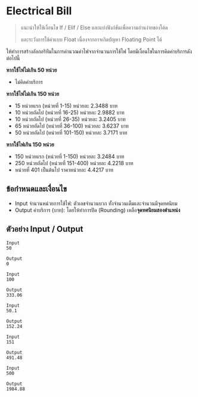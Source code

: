 # Electrical Bill
> แนะนำให้ใช้เงื่อนไข If / Elif / Else และแบ่งฟังก์ชันเพื่อความอ่านง่ายของโค้ด
>
> และระวังการใช้ค่าแบบ Float เนื่องจากอาจเกิดปํญหา Floating Point ได้

ให้ทำการสร้างอัลกอริทึมในการคำนวณค่าไฟจากจำนวนการใช้ไฟ  โดยมีเงื่อนไขในการคิดค่าบริการดังต่อไปนี้

**หากใช้ไฟไม่เกิน 50 หน่วย**
  - ไม่คิดค่าบริการ

**หากใช้ไฟไม่เกิน 150 หน่วย**
  - 15 หน่วยแรก (หน่วยที่ 1-15) หน่วยละ 2.3488 บาท
  - 10 หน่วยถัดไป (หน่วยที่ 16-25) หน่วยละ 2.9882 บาท
  - 10 หน่วยถัดไป (หน่วยที่ 26-35) หน่วยละ 3.2405 บาท
  - 65 หน่วยถัดไป (หน่วยที่ 36-100) หน่วยละ 3.6237 บาท
  - 50 หน่วยถัดไป (หน่วยที่ 101-150) หน่วยละ 3.7171 บาท

**หากใช้ไฟเกิน 150 หน่วย**
- 150 หน่วยแรก (หน่วยที่ 1-150) หน่วยละ 3.2484 บาท
- 250 หน่วยถัดไป (หน่วยที่ 151-400) หน่วยละ 4.2218 บาท
- หน่วยที่ 401 เป็นต้นไป ราคาหน่วยละ 4.4217 บาท

## ข้อกำหนดและเงื่อนไข
- Input จำนวนหน่วยการใช้ไฟ: ตัวเลขจำนวนบวก ทั้งจำนวนเต็มและจำนวนมีจุดทศนิยม
- Output ค่าบริการ (บาท): โดยให้ทำการปัด (Rounding) เหลือ**จุดทศนิยมสองตำแหน่ง**

## ตัวอย่าง Input / Output
```text
Input
50

Output
0
```

```text
Input
100

Output
333.06
```

```text
Input
50.1

Output
152.24
```

```text
Input
151

Output
491.48
```

```text
Input
500

Output
1984.88
```
